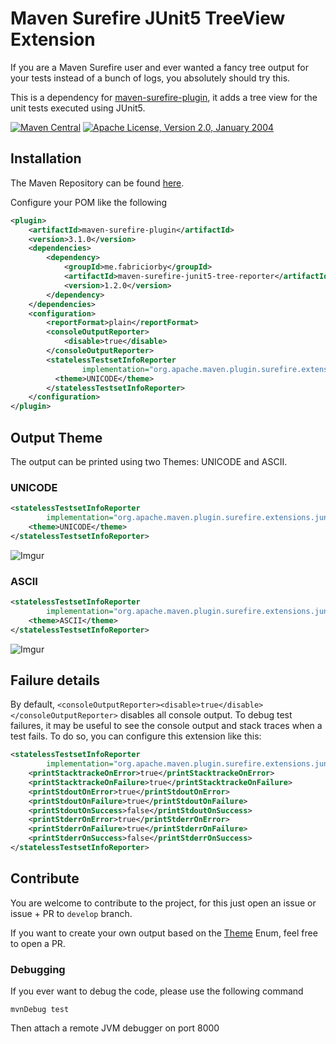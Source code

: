 # Maven Surefire JUnit5 TreeView Extension

If you are a Maven Surefire user and ever wanted a fancy tree output for your tests instead of a bunch of logs, you absolutely should try this.

This is a dependency for [maven-surefire-plugin](https://maven.apache.org/surefire/maven-surefire-plugin/), it adds a tree view for the unit tests executed using JUnit5.

[![Maven Central](https://img.shields.io/maven-central/v/me.fabriciorby/maven-surefire-junit5-tree-reporter?style=for-the-badge)](https://search.maven.org/artifact/me.fabriciorby/maven-surefire-junit5-tree-reporter)
[![Apache License, Version 2.0, January 2004](https://img.shields.io/github/license/apache/maven.svg?label=License&style=for-the-badge)](http://www.apache.org/licenses/LICENSE-2.0)

## Installation

The Maven Repository can be found [here](https://mvnrepository.com/artifact/me.fabriciorby/maven-surefire-junit5-tree-reporter).

Configure your POM like the following

```xml
<plugin>
    <artifactId>maven-surefire-plugin</artifactId>
    <version>3.1.0</version>
    <dependencies>
        <dependency>
            <groupId>me.fabriciorby</groupId>
            <artifactId>maven-surefire-junit5-tree-reporter</artifactId>
            <version>1.2.0</version>
        </dependency>
    </dependencies>
    <configuration>
        <reportFormat>plain</reportFormat>
        <consoleOutputReporter>
            <disable>true</disable>
        </consoleOutputReporter>
        <statelessTestsetInfoReporter
                implementation="org.apache.maven.plugin.surefire.extensions.junit5.JUnit5StatelessTestsetInfoTreeReporter">
          <theme>UNICODE</theme>
        </statelessTestsetInfoReporter>
    </configuration>
</plugin>
```

## Output Theme

The output can be printed using two Themes: UNICODE and ASCII.

### UNICODE
```xml
<statelessTestsetInfoReporter
        implementation="org.apache.maven.plugin.surefire.extensions.junit5.JUnit5StatelessTestsetInfoTreeReporter">
    <theme>UNICODE</theme>
</statelessTestsetInfoReporter>
```
![Imgur](https://i.imgur.com/JdrP2QN.png "UNICODE Output")


### ASCII
```xml
<statelessTestsetInfoReporter
        implementation="org.apache.maven.plugin.surefire.extensions.junit5.JUnit5StatelessTestsetInfoTreeReporter">
    <theme>ASCII</theme>
</statelessTestsetInfoReporter>
```
![Imgur](https://i.imgur.com/FzcIWwe.png "ASCII Output")


## Failure details

By default, `<consoleOutputReporter><disable>true</disable></consoleOutputReporter>` disables all console output. To debug test failures, it may be useful to see the console output and stack traces when a test fails. To do so, you can configure this extension like this:

```xml
<statelessTestsetInfoReporter
        implementation="org.apache.maven.plugin.surefire.extensions.junit5.JUnit5StatelessTestsetInfoTreeReporter">
    <printStacktrackeOnError>true</printStacktrackeOnError>
    <printStacktrackeOnFailure>true</printStacktrackeOnFailure>
    <printStdoutOnError>true</printStdoutOnError>
    <printStdoutOnFailure>true</printStdoutOnFailure>
    <printStdoutOnSuccess>false</printStdoutOnSuccess>
    <printStderrOnError>true</printStderrOnError>
    <printStderrOnFailure>true</printStderrOnFailure>
    <printStderrOnSuccess>false</printStderrOnSuccess>
</statelessTestsetInfoReporter>
```

## Contribute

You are welcome to contribute to the project, for this just open an issue or issue + PR to ``develop`` branch.

If you want to create your own output based on the [Theme](src/main/java/org/apache/maven/plugin/surefire/report/Theme.java) Enum, feel free to open a PR.

### Debugging

If you ever want to debug the code, please use the following command
```
mvnDebug test
```
Then attach a remote JVM debugger on port 8000
